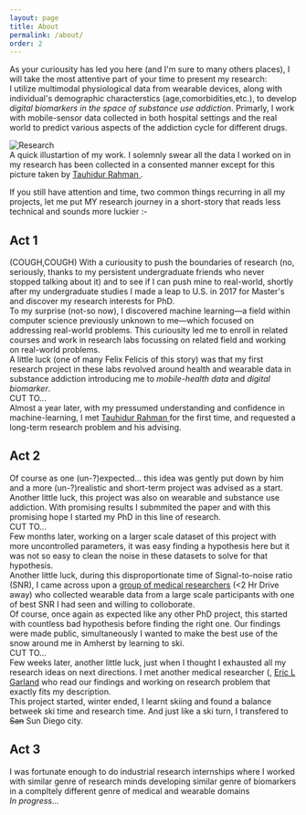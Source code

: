 ```yaml
---
layout: page
title: About
permalink: /about/
order: 2
---
```


As your curiousity has led you here (and I'm sure to many others places), I will take the most attentive part of your time to present my research:  
I utilize multimodal physiological data from wearable devices, along with individual's demographic characterstics (age,comorbidities,etc.), to develop *digital biomarkers in the space of substance use addiction*. Primarly, I work with mobile-sensor data collected in both hospital settings and the real world to predict various aspects of the addiction cycle for different drugs.

  <img src="{{ site.url }}/assets/about_work.png" alt="Research"/>
  <figcaption>A quick illustartion of my work. I solemnly swear all the data I worked on in my research has been collected in a consented manner except for this picture taken by <a href="https://www.tauhidurrahman.com/"> Tauhidur Rahman </a> .</figcaption>  

If you still have attention and time, two common things recurring in all my projects, let me put MY research journey in a short-story that reads less technical and sounds more luckier :-  
## Act 1
(COUGH,COUGH) With a curiousity to push the boundaries of research (no, seriously, thanks to my persistent undergraduate friends who never stopped talking about it) and to see if I can push mine to real-world, shortly after my undergraduate studies I made a leap to U.S. in 2017 for Master's and discover my research interests for PhD.  
To my surprise (not-so now), I discovered machine learning—a field within computer science previously unknown to me—which focused on addressing real-world problems. This curiousity led me to enroll in related courses and work in research labs focussing on related field and working on real-world problems.  
A little luck (one of many Felix Felicis of this story) was that my first research project in these labs revolved around health and wearable data in substance addiction introducing me to *mobile-health data* and *digital biomarker*.  
CUT TO...  
Almost a year later, with my pressumed understanding and confidence in machine-learning, I met <a href="https://www.tauhidurrahman.com/"> Tauhidur Rahman </a> for the first time, and requested a long-term research problem and his advising.

## Act 2
Of course as one (un-?)expected... this idea was gently put down by him and a more (un-?)realistic and short-term project was advised as a start. Another little luck, this project was also on wearable and substance use addiction. With promising results I submmited the paper and with this promising hope I started my PhD in this line of research.  
CUT TO...  
Few months later, working on a larger scale dataset of this project with more uncontrolled parameters, it was easy finding a hypothesis here but it was not so easy to clean the noise in these datasets to solve for that hypothesis.  
Another little luck, during this disproportionate time of Signal-to-noise ratio (SNR), I came across upon a <a href="https://umasstox.com/">group of medical researchers</a> (<2 Hr Drive away) who collected wearable data from a large scale participants with one of best SNR I had seen and willing to colloborate.  
Of course, once again as expected like any other PhD project, this started with countless bad hypothesis before finding the right one. Our findings were made public, simultaneously I wanted to make the best use of the snow around me in Amherst by learning to ski.  
CUT TO...  
Few weeks later, another little luck, just when I thought I exhausted all my research ideas on next directions. I met another medical researcher (, <a href="https://faculty.utah.edu/u0889676-Eric_L_Garland/research/index.hml">  Eric L Garland</a> who read our findings and working on research problem that exactly fits my description.  
This project started, winter ended, I learnt skiing and found a balance betweek ski time and research time. And just like a ski turn, I transfered to ~~San~~ Sun Diego city.  

  <!-- and I am looking for new research directions that follows this work. I met another medical researcher (, <a href="https://faculty.utah.edu/u0889676-Eric_L_Garland/research/index.hml">  Eric L Garland</a> who read our findings and working on research problem that exactly fits my description.   -->
<!-- The colloboration is remote  -->



<!-- This colloboration led us to better understand how opioid drug works after administration and if it can be montiored by wearable data. Our findings were made public, and research was going on like 



. I was forgetting that sun exists and start appreciating the ice in the east coast by learning to ski, I had to move to a diagonal end and resume my research at ~~San~~ Sun Diego city.  
 -->


<!--  after facing the harshness of real world data and running out of Felix Felicis, it was hard finding more wearable based substance use datasets and if found it was easy finding noise in these  


 HALICO event combined with my experience from my previous HALICO event led that project to be another substance usage addiction based wearable data tagged with ecological markers of addiction space. Working on this project intro

I was fortunate enough to do industrial research internships where I worked with similar genre research minds developing similar genre of biomarkers in a compltely different genre of medical and wearable domains   

 working on similar genre of algorithms 

 set of biomarkers  -->

## Act 3
I was fortunate enough to do industrial research internships where I worked with similar genre of research minds developing similar genre of biomarkers in a compltely different genre of medical and wearable domains  
*In progress...*


<!--  limited knowledge but  know of accumulating 


With nothing but a little more than a year of  

 which is ac

( thanks to my friends who chose this route )



Thanks to many another amazing researchers in this community and advancement in the hardware of sensors 

I also worked 

## Act 2

## Act 3
I told I will tell a story, but it has to pause here as the ~~story~~ research is still going on .. 


My other passions include several things related to art, Skiing, -->



<!-- In my free I ~~like~~ used to play badminton,  check out places around me, play badminton, board games, and go on long drives in my free time. I started hiking actively last year ([my list](https://www.alltrails.com/members/bhanu-gullapalli/completed)). At present, I am trying to learn more about stars. -->

<!-- .

Hi, I'm Bhanu Teja Gullapalli; thanks for visiting my website. I am a sixth-year Ph.D. student in the Halıcıoğlu Data Science Institute at the University of California San Diego advised by   [Tauhidur Rahman](http://www.tauhidurrahman.com/).

As a member of [Mosaic Lab](http://mosaic.cs.umass.edu/), I focus on machine learning and ubiquitous technologies in the medical domain. I am primarily interested in developing machine learning algorithms that understand the time-series physiological signals collected from wearable devices to predict and explain various behavioral variables associated with substance usage and addiction. 

In the past, I have worked as a research intern at [Samsung Digital Health Lab](https://www.sra.samsung.com/digital-health/). I joined the University of Massachusetts Amherst as a Master's student in 2017 and moved to MS/Ph.D. track in 2018. After spending four wonderful years there, I transferred to the University of California San Diego. I did my undergrad at the Indian Institute of Technology -Guwahati (IITG), where I completed my thesis under the supervision of [Samit Bhattacharya](http://www.iitg.ac.in/samit/) and [Benny George](https://www.iitg.ac.in/ben/). 

I like to check out places around me, play badminton, board games, and go on long drives in my free time. I started hiking actively last year ([my list](https://www.alltrails.com/members/bhanu-gullapalli/completed)). At present, I am trying to learn more about stars.

If you still have any attenti -->